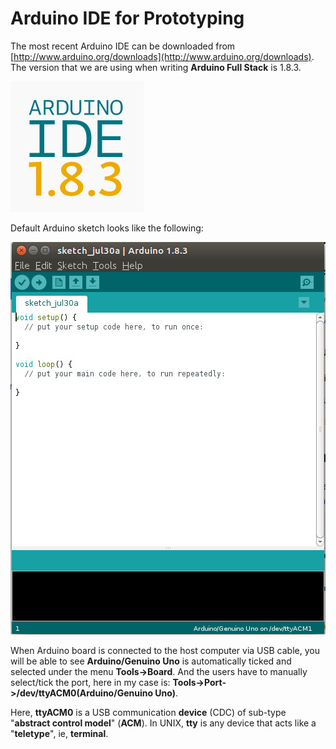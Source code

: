 # Arduino IDE for Prototyping

The most recent Arduino IDE can be downloaded from [http://www.arduino.org/downloads](http://www.arduino.org/downloads). The version that we are using when writing **Arduino Full Stack** is 1.8.3. 

![Image](./arduino-ide-1-8-3.jpg)

Default Arduino sketch looks like the following:

![Image](./arduinosketch.jpg)

When Arduino board is connected to the host computer via USB cable, you will be able to see **Arduino/Genuino Uno** is automatically ticked and selected under the menu **Tools->Board**. And the users have to manually select/tick the port, here in my case is: **Tools->Port->/dev/ttyACM0(Arduino/Genuino Uno)**.

Here, **ttyACM0** is a USB communication **device** (CDC) of sub-type "**abstract control model**" (**ACM**). In UNIX, **tty** is any device that acts like a "**teletype**", ie, **terminal**.
